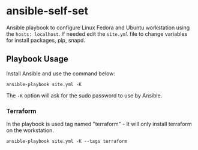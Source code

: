 # ansible-self-set
Ansible playbook to configure Linux Fedora and Ubuntu workstation using the `hosts: localhost`.
If needed edit the `site.yml` file to change variables for install packages, pip, snapd.

## Playbook Usage
Install Ansible and use the command below:
```
ansible-playbook site.yml -K
```
The `-K` option will ask for the sudo password to use by Ansible.

### Terraform
In the playbook is used tag named "terraform" - It will only install terraform on the workstation. 
```
ansible-playbook site.yml -K --tags terraform
```